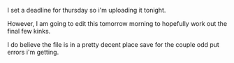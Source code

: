 


I set a deadline for thursday so i'm uploading it tonight.

However, I am going to edit this tomorrow morning to hopefully work out the final few kinks.

I do believe the file is in a pretty decent place save for the couple odd put errors i'm getting.